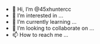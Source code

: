 - 👋 Hi, I’m @45xhuntercc
- 👀 I’m interested in ...
- 🌱 I’m currently learning ...
- 💞️ I’m looking to collaborate on ...
- 📫 How to reach me ...

<!---
45xhuntercc/45xhuntercc is a ✨ special ✨ repository because its `README.md` (this file) appears on your GitHub profile.
You can click the Preview link to take a look at your changes.
--->
